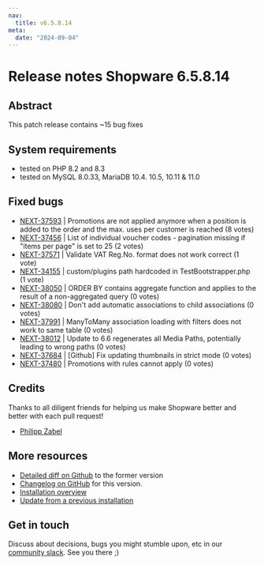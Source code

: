 ```yaml
---
nav:
  title: v6.5.8.14
meta:
  date: "2024-09-04"
---
```


# Release notes Shopware 6.5.8.14

## Abstract

This patch release contains ~15 bug fixes

## System requirements

* tested on PHP 8.2 and 8.3
* tested on MySQL 8.0.33, MariaDB 10.4. 10.5, 10.11 & 11.0

## Fixed bugs

* [NEXT-37593](https://issues.shopware.com/issues/NEXT-37593) | Promotions are not applied anymore when a position is added to the order and the max. uses per customer is reached (8 votes)
* [NEXT-37456](https://issues.shopware.com/issues/NEXT-37456) | List of individual voucher codes - pagination missing if "items per page" is set to 25 (2 votes)
* [NEXT-37571](https://issues.shopware.com/issues/NEXT-37571) | Validate VAT Reg.No. format does not work correct (1 vote)
* [NEXT-34155](https://issues.shopware.com/issues/NEXT-34155) | custom/plugins path hardcoded in TestBootstrapper.php (1 vote)
* [NEXT-38050](https://issues.shopware.com/issues/NEXT-38050) | ORDER BY contains aggregate function and applies to the result of a non-aggregated query (0 votes)
* [NEXT-38080](https://issues.shopware.com/issues/NEXT-38080) | Don't add automatic associations to child associations (0 votes)
* [NEXT-37991](https://issues.shopware.com/issues/NEXT-37991) | ManyToMany association loading with filters does not work to same table (0 votes)
* [NEXT-38012](https://issues.shopware.com/issues/NEXT-38012) | Update to 6.6 regenerates all Media Paths, potentially leading to wrong paths (0 votes)
* [NEXT-37684](https://issues.shopware.com/issues/NEXT-37684) | [Github] Fix updating thumbnails in strict mode (0 votes)
* [NEXT-37480](https://issues.shopware.com/issues/NEXT-37480) | Promotions with rules cannot apply (0 votes)

## Credits

Thanks to all diligent friends for helping us make Shopware better and better with each pull request!

* [Philipp Zabel](https://github.com/phizab)

## More resources

* [Detailed diff on Github](https://github.com/shopware/shopware/compare/v6.5.8.13...v6.5.8.14) to the former version
* [Changelog on GitHub](https://github.com/shopware/shopware/blob/v6.5.8.14/CHANGELOG.md) for this version.
* [Installation overview](https://developer.shopware.com/docs/guides/installation/)
* [Update from a previous installation](https://developer.shopware.com/docs/guides/installation/template.html#update-shopware)

## Get in touch

Discuss about decisions, bugs you might stumble upon, etc in our [community slack](https://slack.shopware.com). See you there ;)